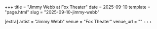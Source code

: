 +++
title = "Jimmy Webb at Fox Theater"
date = 2025-09-10
template = "page.html"
slug = "2025-09-10-jimmy-webb"

[extra]
artist = "Jimmy Webb"
venue = "Fox Theater"
venue_url = ""
+++
